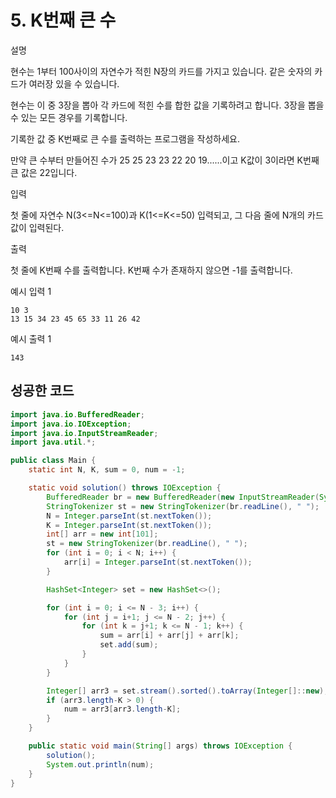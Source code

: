 # 5. K번째 큰 수

설명

현수는 1부터 100사이의 자연수가 적힌 N장의 카드를 가지고 있습니다. 같은 숫자의 카드가 여러장 있을 수 있습니다.

현수는 이 중 3장을 뽑아 각 카드에 적힌 수를 합한 값을 기록하려고 합니다. 3장을 뽑을 수 있는 모든 경우를 기록합니다.

기록한 값 중 K번째로 큰 수를 출력하는 프로그램을 작성하세요.

만약 큰 수부터 만들어진 수가 25 25 23 23 22 20 19......이고 K값이 3이라면 K번째 큰 값은 22입니다.



입력

첫 줄에 자연수 N(3<=N<=100)과 K(1<=K<=50) 입력되고, 그 다음 줄에 N개의 카드값이 입력된다.



출력

첫 줄에 K번째 수를 출력합니다. K번째 수가 존재하지 않으면 -1를 출력합니다.



예시 입력 1 

```
10 3
13 15 34 23 45 65 33 11 26 42
```

예시 출력 1

```
143
```



## 성공한 코드

~~~java
import java.io.BufferedReader;
import java.io.IOException;
import java.io.InputStreamReader;
import java.util.*;

public class Main {
    static int N, K, sum = 0, num = -1;

    static void solution() throws IOException {
        BufferedReader br = new BufferedReader(new InputStreamReader(System.in));
        StringTokenizer st = new StringTokenizer(br.readLine(), " ");
        N = Integer.parseInt(st.nextToken());
        K = Integer.parseInt(st.nextToken());
        int[] arr = new int[101];
        st = new StringTokenizer(br.readLine(), " ");
        for (int i = 0; i < N; i++) {
            arr[i] = Integer.parseInt(st.nextToken());
        }

        HashSet<Integer> set = new HashSet<>();

        for (int i = 0; i <= N - 3; i++) {
            for (int j = i+1; j <= N - 2; j++) {
                for (int k = j+1; k <= N - 1; k++) {
                    sum = arr[i] + arr[j] + arr[k];
                    set.add(sum);
                }
            }
        }

        Integer[] arr3 = set.stream().sorted().toArray(Integer[]::new);
        if (arr3.length-K > 0) {
            num = arr3[arr3.length-K];
        }
    }

    public static void main(String[] args) throws IOException {
        solution();
        System.out.println(num);
    }
}
~~~

